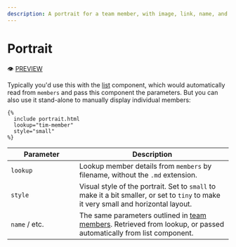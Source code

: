 ```yaml
---
description: A portrait for a team member, with image, link, name, and role
---
```


# Portrait

:eye: [PREVIEW](https://greenelab.github.io/lab-website-template/testbed#portrait)

Typically you'd use this with the [list](list.md) component, which would automatically read from `members` and pass this component the parameters. But you can also use it stand-alone to manually display individual members:

```liquid
{%
  include portrait.html
  lookup="tim-member"
  style="small"
%}
```

<table><thead><tr><th width="140">Parameter</th><th>Description</th></tr></thead><tbody><tr><td><code>lookup</code></td><td>Lookup member details from <code>members</code> by filename, without the <code>.md</code> extension.</td></tr><tr><td><code>style</code></td><td>Visual style of the portrait. Set to <code>small</code> to make it a bit smaller, or set to <code>tiny</code> to make it very small and horizontal layout.</td></tr><tr><td><code>name</code> / etc.</td><td>The same parameters outlined in <a href="../team-members.md">team members</a>. Retrieved from lookup, or passed automatically from list component.</td></tr></tbody></table>
